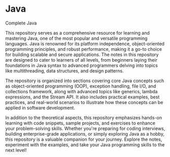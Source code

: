 # Java
Complete Java

This repository serves as a comprehensive resource for learning and mastering Java, one of the most popular and versatile programming languages. Java is renowned for its platform independence, object-oriented programming principles, and robust performance, making it a go-to choice for building scalable and secure applications. The notes in this repository are designed to cater to learners of all levels, from beginners laying their foundations in Java syntax to advanced programmers delving into topics like multithreading, data structures, and design patterns.

The repository is organized into sections covering core Java concepts such as object-oriented programming (OOP), exception handling, file I/O, and collections framework, along with advanced topics like generics, lambda expressions, and the Stream API. It also includes practical examples, best practices, and real-world scenarios to illustrate how these concepts can be applied in software development.

In addition to the theoretical aspects, this repository emphasizes hands-on learning with code snippets, sample projects, and exercises to enhance your problem-solving skills. Whether you're preparing for coding interviews, building enterprise-grade applications, or simply exploring Java as a hobby, this repository is a valuable companion for your journey. Explore the notes, experiment with the examples, and take your Java programming skills to the next level!

